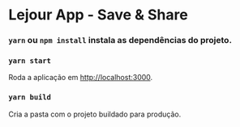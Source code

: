 # Lejour App - Save & Share

### `yarn` ou `npm install` instala as dependências do projeto.

### `yarn start`

Roda a aplicação em [http://localhost:3000](http://localhost:3000).

### `yarn build`

Cria a pasta com o projeto buildado para produção.

